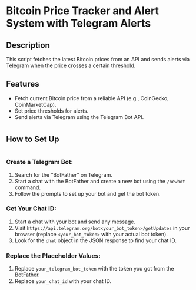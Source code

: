 # Bitcoin Price Tracker and Alert System with Telegram Alerts

## Description
This script fetches the latest Bitcoin prices from an API and sends alerts via Telegram when the price crosses a certain threshold.

## Features
- Fetch current Bitcoin price from a reliable API (e.g., CoinGecko, CoinMarketCap).
- Set price thresholds for alerts.
- Send alerts via Telegram using the Telegram Bot API.


#
## How to Set Up
#
### Create a Telegram Bot:
1. Search for the “BotFather” on Telegram.
2. Start a chat with the BotFather and create a new bot using the `/newbot` command.
3. Follow the prompts to set up your bot and get the bot token.

### Get Your Chat ID:
1. Start a chat with your bot and send any message.
2. Visit `https://api.telegram.org/bot<your_bot_token>/getUpdates` in your browser (replace `<your_bot_token>` with your actual bot token).
3. Look for the `chat` object in the JSON response to find your chat ID.

### Replace the Placeholder Values:
1. Replace `your_telegram_bot_token` with the token you got from the BotFather.
2. Replace `your_chat_id` with your chat ID.
